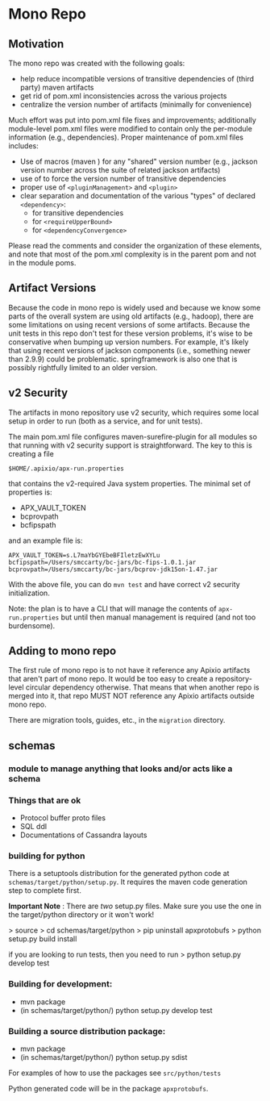 # **Mono Repo**

## Motivation
The mono repo was created with the following goals:

* help reduce incompatible versions of transitive dependencies of (third party) maven artifacts
* get rid of pom.xml inconsistencies across the various projects
* centralize the version number of artifacts (minimally for convenience)

Much effort was put into pom.xml file fixes and improvements; additionally module-level pom.xml files were modified to contain only the per-module information (e.g., dependencies).  Proper maintenance of pom.xml files includes:

* Use of macros (maven <property>) for any "shared" version number (e.g., jackson version number across the suite of related jackson artifacts)
* use of <dependencyManagement> to force the version number of transitive dependencies
* proper use of `<pluginManagement>` and `<plugin>`
* clear separation and documentation of the various "types" of declared `<dependency>`:
	* for transitive dependencies
	* for `<requireUpperBound>`
	* for `<dependencyConvergence>`

Please read the comments and consider the organization of these elements, and note that most of the pom.xml complexity is in the parent pom and not in the module poms.

## Artifact Versions

Because the code in mono repo is widely used and because we know some parts of the overall system are using old artifacts (e.g., hadoop), there are some limitations on using recent versions of some artifacts.  Because the unit tests in this repo don't test for these version problems, it's wise to be conservative when bumping up version numbers.  For example, it's likely that using recent versions of jackson components (i.e., something newer than 2.9.9) could be problematic.  springframework is also one that is possibly rightfully limited to an older version.

## v2 Security

The artifacts in mono repository use v2 security, which requires some local setup in order to run (both as a service, and for unit tests).

The main pom.xml file configures maven-surefire-plugin for all modules so that running with v2 security support is straightforward.  The key to this is creating a file

	$HOME/.apixio/apx-run.properties

that contains the v2-required Java system properties.  The minimal set of properties is:

* APX\_VAULT\_TOKEN
* bcprovpath
* bcfipspath

and an example file is:

	APX_VAULT_TOKEN=s.L7maYbGYEbeBFIletzEwXYLu
	bcfipspath=/Users/smccarty/bc-jars/bc-fips-1.0.1.jar
	bcprovpath=/Users/smccarty/bc-jars/bcprov-jdk15on-1.47.jar

With the above file, you can do `mvn test` and have correct v2 security initialization.

Note:  the plan is to have a CLI that will manage the contents of `apx-run.properties` but until then manual management is required (and not too burdensome). 

## Adding to mono repo
The first rule of mono repo is to not have it reference any Apixio artifacts that aren't part of mono repo.  It would be too easy to create a repository-level circular dependency otherwise.  That means that when another repo is merged into it, that repo MUST NOT reference any Apixio artifacts outside mono repo.

There are migration tools, guides, etc., in the `migration` directory.

## schemas

### module to manage anything that looks and/or acts like a schema

### Things that are ok
* Protocol buffer proto files
* SQL ddl 
* Documentations of Cassandra layouts 

### building for python 

There is a setuptools distribution for the generated python code at ```schemas/target/python/setup.py```. It requires the maven code generation step to complete first.

**Important Note** : There are *two* setup.py files. Make sure you use the one in the target/python directory or it won't work!

\> source <my venv activate>
\> cd schemas/target/python
\> pip uninstall apxprotobufs
\> python setup.py build install

if you are looking to run tests, then you need to run
\> python setup.py develop test

### Building for development:

- mvn package
- (in schemas/target/python/) python setup.py develop test

### Building a source distribution package:

- mvn package
- (in schemas/target/python/) python setup.py sdist

For examples of how to use the packages see ```src/python/tests```

Python generated code will be in the package ```apxprotobufs```.

